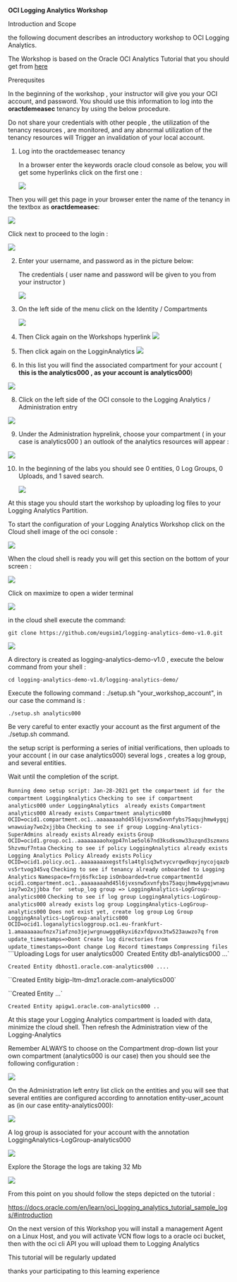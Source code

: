 





**OCI Logging Analytics Workshop** 



Introduction and Scope

the following document describes an introductory workshop to OCI Logging Analytics.

The Workshop is based on the Oracle OCI Analytics Tutorial that you should get from [here](https://docs.oracle.com/en/learn/oci_logging_analytics_tutorial_sample_logs/#introduction) 



Prerequsites

In the beginning of the workshop , your instructor will give you your OCI account, and password.
You should use this information to log into the **oractdemeasec** tenancy  by using the below procedure.

 

Do not share your credentials with other people , the utilization of the tenancy resources , are monitored, and any abnormal utilization of the tenancy resources will Trigger an invalidation of your local account.


1. Log into the oractdemeasec tenancy

   In a browser enter the keywords oracle cloud console as below, you will get some hyperlinks click on the first one :

   

   ![](../../logging-analytics-demo/images/firts_hyperlink.jpg)



Then you will get this page in your browser enter the name of the tenancy in the textbox as **oractdemeasec**:

![](../../logging-analytics-demo/images/second.jpg)


Click next to proceed to the login :

![](images/oci_loggin1.jpg)

2. Enter your username, and password as in the picture below:

   The credentials ( user name and password will be given to you from your instructor )

   ![](../../logging-analytics-demo/images/ocilogin.jpg)

   

   

4. On the left side of the menu click on the Identity / Compartments
   

   ![](images/oci_loggin4.jpg)

5. Then Click again on the Workshops hyperlink
    ![](images/oci_loggin5.jpg)
    
6.  Then click again on the LogginAnalytics 
      ![](images/log_an_internals.jpg)

   

7. In this list you will find the associated compartment for your account ( **this is the analytics000 , as your account is analytics000**)


![](images/oci_loggin7.jpg)

8. Click on the left side of the OCI console to the Logging Analytics  / Administration entry 

![](images/oci_loggin8.jpg)



9.  Under the Administration hyprelink, choose your compartment ( in your case is analytics000 )  an outlook of the analytics resources will appear :

![](images/oci_loggin9.jpg)

10. In the beginning of the labs you should see 0 entities, 0 Log Groups, 0 Uploads, and 1 saved search.

     ![](images/oci_loggin10.jpg)


At this stage you should start the workshop by uploading log files to your Logging Analytics Partition.

To start the configuration of your Logging  Analytics Workshop click on the Cloud shell image of the oci console :

 

![](images/oci_loggin11.jpg)



When the cloud shell is ready you will get this section on the bottom of your screen :


![](images/oci_loggin12.jpg)




Click on maximize to open a wider terminal


![](images/oci_loggin13.jpg)


in the cloud shell execute the command:

`git clone https://github.com/eugsim1/logging-analytics-demo-v1.0.git`

![](images/oci_loggin14.jpg)


A directory is created as logging-analytics-demo-v1.0 , execute the below command from your shell :

`cd logging-analytics-demo-v1.0/logging-analytics-demo/`

Execute the following command : ./setup.sh "your_workshop_account",  in our case the command is :

`./setup.sh analytics000`

Be very careful to enter exactly your account as the first argument of the ./setup.sh command.

the setup script is performing a series of initial verifications, then uploads to your account ( in our case analytics000) several logs , creates a log group, and several entities.

Wait until the completion of the script.

`Running demo setup script: Jan-28-2021`
`get the compartment id for the compartment LoggingAnalytics`
`Checking to see if compartment analytics000 under LoggingAnalytics  already exists`
`Compartment  analytics000 Already exists`
`Compartment analytics000 OCID=ocid1.compartment.oc1..aaaaaaaahd45l6jvxsnw5xvnfybs75aqujhmw4ygqjwnawuiay7wo2xjjbba`
`Checking to see if group Logging-Analytics-SuperAdmins already exists`
  `Already exists`
  `Group OCID=ocid1.group.oc1..aaaaaaaaohxgp47nlae5ol67nd3ksdksmw33uzqnd3szmxns5hzvmuf7ntaa`
`Checking to see if policy LoggingAnalytics already exists`
 `Logging Analytics Policy Already exists`
  `Policy OCID=ocid1.policy.oc1..aaaaaaaaxegstfsla4tglsq3wtvycvrqwdkqvjnycojqazbvs5rtvog345vq`
`Checking to see if tenancy already onboarded to Logging Analytics`
  `Namespace=frnj6sfkc1ep`
  `isOnboarded=true`
`compartmentId  ocid1.compartment.oc1..aaaaaaaahd45l6jvxsnw5xvnfybs75aqujhmw4ygqjwnawuiay7wo2xjjbba for  setup_log group => LoggingAnalytics-LogGroup-analytics000`
`Checking to see if log group LoggingAnalytics-LogGroup-analytics000 already exists`
`log group LoggingAnalytics-LogGroup-analytics000 Does not exist yet, create log group`
`Log Group LoggingAnalytics-LogGroup-analytics000 OCID=ocid1.loganalyticsloggroup.oc1.eu-frankfurt-1.amaaaaaaufnzx7iafzno3jejwrgnuwggq6kyxi6zxfdpvxx3tw523auwzo7q`
`from update_timestamps=>Dont Create log directories`
`from update_timestamps=>Dont change Log Record timestamps`
`Compressing files`
```Uploading Logs for user analytics000`
  `Created Entity db1-analytics000 ...`

`Created Entity dbhost1.oracle.com-analytics000 ....`

  ``Created Entity bigip-ltm-dmz1.oracle.com-analytics000` 

  ``Created Entity ...`

  ``Created Entity apigw1.oracle.com-analytics000 ..``



At this stage your Logging Analytics compartment is loaded with data, minimize the cloud shell.
Then refresh the Administration view of the Logging-Analytics

Remember ALWAYS to choose on the Compartment drop-down list your own compartment (analytics000 is our case)
then you should see the following configuration :

![](images/oci_loggin15.jpg)


On the Administration left entry list click on the entities and you will see that several entities are configured according to annotation entity-user_acount as  (in our case entity-analytics000):

![](images/oci_loggin16.jpg)

A log group is associated for your account with the annotation LoggingAnalytics-LogGroup-analytics000

![](images/oci_loggin16.jpg)

Explore the Storage the logs are taking 32 Mb

![](images/oci_loggin17.jpg)



From this point on you should follow the steps depicted on the tutorial :

https://docs.oracle.com/en/learn/oci_logging_analytics_tutorial_sample_logs/#introduction



On the next version of this Workshop you will install a management Agent on a Linux Host, and you will activate VCN flow logs to a oracle oci bucket, then with the oci cli API you will upload them to Logging Analytics

This tutorial will be regularly updated 

thanks your participating to this learning experience

